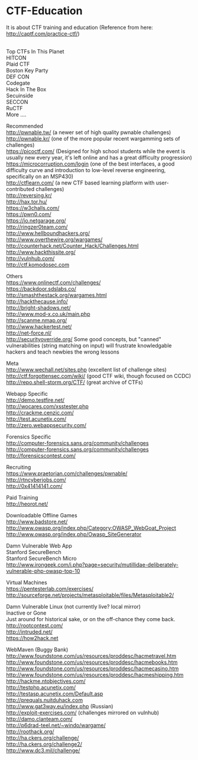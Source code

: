 # CTF-Education
It is about CTF training and education (Reference from here: http://captf.com/practice-ctf/)<br />
<br />

Top CTFs In This Planet <br />
HITCON <br />
Plaid CTF <br />
Boston Key Party <br />
DEF CON <br />
Codegate <br />
Hack In The Box <br />
Secuinside <br />
SECCON <br />
RuCTF <br />
More .... <br />

Recommended <br />
http://pwnable.tw/ (a newer set of high quality pwnable challenges)<br />
http://pwnable.kr/ (one of the more popular recent wargamming sets of challenges) <br />
https://picoctf.com/ (Designed for high school students while the event is usually new every year, it's left online and has a great difficulty progression)<br />
https://microcorruption.com/login (one of the best interfaces, a good difficulty curve and introduction to low-level reverse engineering, specifically on an MSP430) <br />
http://ctflearn.com/ (a new CTF based learning platform with user-contributed challenges)<br />
http://reversing.kr/ <br />
http://hax.tor.hu/ <br />
https://w3challs.com/ <br />
https://pwn0.com/ <br />
https://io.netgarage.org/ <br />
http://ringzer0team.com/ <br />
http://www.hellboundhackers.org/ <br />
http://www.overthewire.org/wargames/ <br />
http://counterhack.net/Counter_Hack/Challenges.html <br />
http://www.hackthissite.org/<br />
http://vulnhub.com/<br />
http://ctf.komodosec.com <br />


Others <br />
https://www.onlinectf.com/challenges/ <br />
https://backdoor.sdslabs.co/ <br />
http://smashthestack.org/wargames.html <br />
http://hackthecause.info/ <br />
http://bright-shadows.net/ <br />
http://www.mod-x.co.uk/main.php <br />
http://scanme.nmap.org/ <br />
http://www.hackertest.net/ <br />
http://net-force.nl/ <br />
http://securityoverride.org/ Some good concepts, but "canned" vulnerabilities (string matching on input) will frustrate knowledgable hackers and teach newbies the wrong lessons <br />


Meta <br />
http://www.wechall.net/sites.php (excellent list of challenge sites) <br />
http://ctf.forgottensec.com/wiki/ (good CTF wiki, though focused on CCDC) <br />
http://repo.shell-storm.org/CTF/ (great archive of CTFs) <br />


Webapp Specific <br />
http://demo.testfire.net/ <br />
http://wocares.com/xsstester.php <br />
http://crackme.cenzic.com/ <br />
http://test.acunetix.com/ <br />
http://zero.webappsecurity.com/ <br />


Forensics Specific <br />
http://computer-forensics.sans.org/community/challenges <br />
http://computer-forensics.sans.org/community/challenges <br />
http://forensicscontest.com/ <br />


Recruiting <br />
https://www.praetorian.com/challenges/pwnable/ <br />
http://rtncyberjobs.com/ <br />
http://0x41414141.com/ <br />


Paid Training <br />
http://heorot.net/ <br />


Downloadable Offline Games <br />
http://www.badstore.net/ <br />
http://www.owasp.org/index.php/Category:OWASP_WebGoat_Project <br />
http://www.owasp.org/index.php/Owasp_SiteGenerator <br />


Damn Vulnerable Web App <br />
Stanford SecureBench <br />
Stanford SecureBench Micro <br />
http://www.irongeek.com/i.php?page=security/mutillidae-deliberately-vulnerable-php-owasp-top-10 <br />


Virtual Machines <br />
https://pentesterlab.com/exercises/ <br />
http://sourceforge.net/projects/metasploitable/files/Metasploitable2/ <br />


Damn Vulnerable Linux (not currently live? local mirror) <br />
Inactive or Gone <br />
Just around for historical sake, or on the off-chance they come back. <br />
http://rootcontest.com/ <br />
http://intruded.net/ <br />
https://how2hack.net <br />


WebMaven (Buggy Bank) <br />
http://www.foundstone.com/us/resources/proddesc/hacmetravel.htm <br />
http://www.foundstone.com/us/resources/proddesc/hacmebooks.htm <br />
http://www.foundstone.com/us/resources/proddesc/hacmecasino.htm <br />
http://www.foundstone.com/us/resources/proddesc/hacmeshipping.htm <br />
http://hackme.ntobjectives.com/ <br />
http://testphp.acunetix.com/ <br />
http://testasp.acunetix.com/Default.asp <br />
http://prequals.nuitduhack.com <br />
http://www.gat3way.eu/index.php (Russian) <br />
http://exploit-exercises.com/ (challenges mirrored on vulnhub) <br />
http://damo.clanteam.com/ <br />
http://p6drad-teel.net/~windo/wargame/ <br />
http://roothack.org/ <br />
http://ha.ckers.org/challenge/ <br />
http://ha.ckers.org/challenge2/ <br />
http://www.dc3.mil/challenge/ <br />

